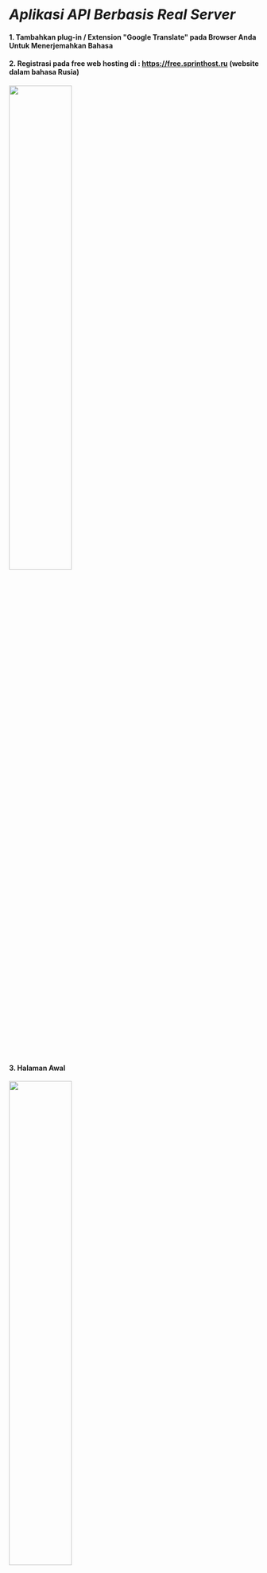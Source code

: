 # _Aplikasi API Berbasis Real Server_

#### 1. Tambahkan plug-in / Extension "Google Translate" pada Browser Anda Untuk Menerjemahkan Bahasa
#### 2. Registrasi pada free web hosting di : https://free.sprinthost.ru (website dalam bahasa Rusia)

<img src="https://github.com/Rifkyyandi/Pemrograman-Berorientasi-Object-Lanjutan/assets/122662185/6d1bdd66-013d-4c28-8c68-7d3579058951" width=50% height=50%>

#### 3. Halaman Awal
<img src="https://github.com/Rifkyyandi/Pemrograman-Berorientasi-Object-Lanjutan/assets/122662185/2493cb28-812f-444d-9602-7270cbcd9987" width=50% height=50%>

#### 4. Mendapatkan Alamat Situs Anda : 
##### 1 Pilih Halaman Situs
<img src="https://github.com/Rifkyyandi/Pemrograman-Berorientasi-Object-Lanjutan/assets/122662185/606d2fd6-4011-45a9-8014-484cdfd5c3d8" width=50% height=50%>

##### 2 Buka Situs Saya
<img src="https://github.com/Rifkyyandi/Pemrograman-Berorientasi-Object-Lanjutan/assets/122662185/b8e075b8-42e5-4b70-88df-c5867c762505" width=50% height=50%>

#### 5 Membuat Database : 
##### 1 Pilih Halaman Database
<img src="https://github.com/Rifkyyandi/Pemrograman-Berorientasi-Object-Lanjutan/assets/122662185/b9792a4b-ffca-4805-8c65-c61efec37807" width=50% height=50%>

##### 2 Buka Manage Database 
